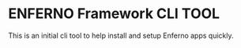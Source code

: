 ENFERNO Framework CLI TOOL
==========================

This is an initial cli tool to help install and setup Enferno apps quickly. 
